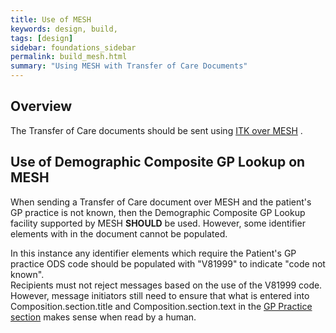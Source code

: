 ```yaml
---
title: Use of MESH
keywords: design, build,
tags: [design]
sidebar: foundations_sidebar
permalink: build_mesh.html
summary: "Using MESH with Transfer of Care Documents"
---
```



## Overview ##

The Transfer of Care documents should be sent using [ITK over MESH](https://developer.nhs.uk/apis/itk3messagedistribution-2-8-0/mesh.html) .

## Use of Demographic Composite GP Lookup on MESH ##

When sending a Transfer of Care document over MESH and the patient's GP practice is not known, then the Demographic Composite GP Lookup facility supported by MESH **SHOULD** be used. However, some identifier elements with in the document cannot be populated.

In this instance any identifier elements which require the Patient's GP practice ODS code should be populated with "V81999" to indicate "code not known".  
Recipients must not reject messages based on the use of the V81999 code. However, message initiators still need to ensure that what is entered into Composition.section.title and Composition.section.text in the [GP Practice section](https://developer.nhs.uk/apis/itk3tocoutpatientletter-2-8-0/explore_gp_practice.html) makes sense when read by a human.

  


 




